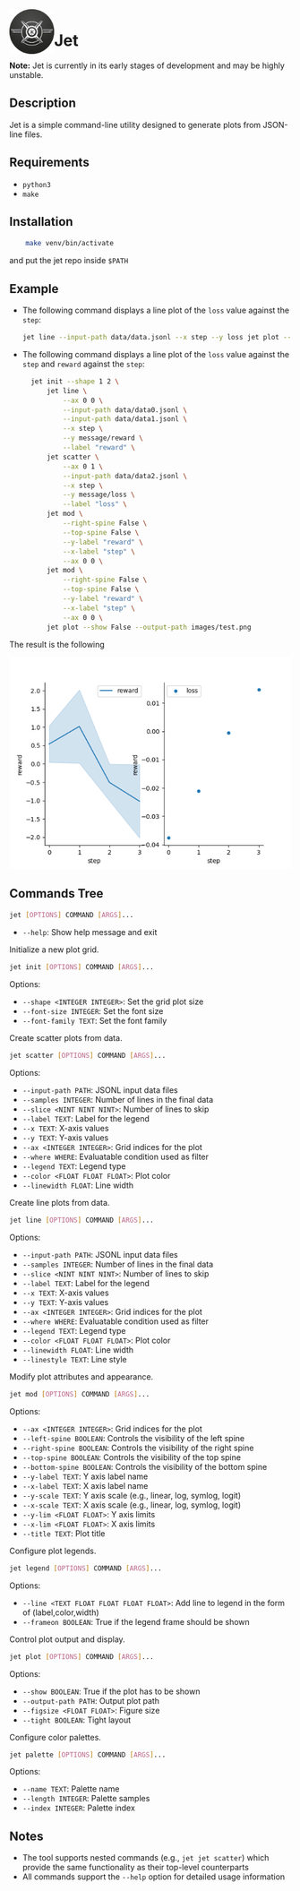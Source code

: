 <img align="left" width="80px" src="https://github.com/f14-bertolotti/jet/blob/main/images/jet.png?raw=true" />

# Jet

**Note:** Jet is currently in its early stages of development and may be highly unstable.

## Description

Jet is a simple command-line utility designed to generate plots from JSON-line files.

## Requirements

- `python3`
- `make`

## Installation

```bash
    make venv/bin/activate
```
and put the jet repo inside `$PATH`

## Example

- The following command displays a line plot of the `loss` value against the `step`:
  
  ```bash
  jet line --input-path data/data.jsonl --x step --y loss jet plot --show True
  ```

- The following command displays a line plot of the `loss` value against the `step` and `reward` against the `step`:
  
  ```bash
    jet init --shape 1 2 \
		jet line \
			--ax 0 0 \
			--input-path data/data0.jsonl \
			--input-path data/data1.jsonl \
			--x step \
			--y message/reward \
			--label "reward" \
		jet scatter \
			--ax 0 1 \
			--input-path data/data2.jsonl \
			--x step \
			--y message/loss \
			--label "loss" \
		jet mod \
			--right-spine False \
			--top-spine False \
			--y-label "reward" \
			--x-label "step" \
			--ax 0 0 \
		jet mod \
			--right-spine False \
			--top-spine False \
			--y-label "reward" \
			--x-label "step" \
			--ax 0 0 \
        jet plot --show False --output-path images/test.png
  ```

The result is the following

![image](https://github.com/f14-bertolotti/jet/blob/main/images/test.png?raw=true)

## Commands Tree

```bash
jet [OPTIONS] COMMAND [ARGS]...
```

- `--help`: Show help message and exit

Initialize a new plot grid.

```bash
jet init [OPTIONS] COMMAND [ARGS]...
```

Options:
- `--shape <INTEGER INTEGER>`: Set the grid plot size
- `--font-size INTEGER`: Set the font size
- `--font-family TEXT`: Set the font family

Create scatter plots from data.

```bash
jet scatter [OPTIONS] COMMAND [ARGS]...
```

Options:
- `--input-path PATH`: JSONL input data files
- `--samples INTEGER`: Number of lines in the final data
- `--slice <NINT NINT NINT>`: Number of lines to skip
- `--label TEXT`: Label for the legend
- `--x TEXT`: X-axis values
- `--y TEXT`: Y-axis values
- `--ax <INTEGER INTEGER>`: Grid indices for the plot
- `--where WHERE`: Evaluatable condition used as filter
- `--legend TEXT`: Legend type
- `--color <FLOAT FLOAT FLOAT>`: Plot color
- `--linewidth FLOAT`: Line width

Create line plots from data.

```bash
jet line [OPTIONS] COMMAND [ARGS]...
```

Options:
- `--input-path PATH`: JSONL input data files
- `--samples INTEGER`: Number of lines in the final data
- `--slice <NINT NINT NINT>`: Number of lines to skip
- `--label TEXT`: Label for the legend
- `--x TEXT`: X-axis values
- `--y TEXT`: Y-axis values
- `--ax <INTEGER INTEGER>`: Grid indices for the plot
- `--where WHERE`: Evaluatable condition used as filter
- `--legend TEXT`: Legend type
- `--color <FLOAT FLOAT FLOAT>`: Plot color
- `--linewidth FLOAT`: Line width
- `--linestyle TEXT`: Line style

Modify plot attributes and appearance.

```bash
jet mod [OPTIONS] COMMAND [ARGS]...
```

Options:
- `--ax <INTEGER INTEGER>`: Grid indices for the plot
- `--left-spine BOOLEAN`: Controls the visibility of the left spine
- `--right-spine BOOLEAN`: Controls the visibility of the right spine
- `--top-spine BOOLEAN`: Controls the visibility of the top spine
- `--bottom-spine BOOLEAN`: Controls the visibility of the bottom spine
- `--y-label TEXT`: Y axis label name
- `--x-label TEXT`: X axis label name
- `--y-scale TEXT`: Y axis scale (e.g., linear, log, symlog, logit)
- `--x-scale TEXT`: X axis scale (e.g., linear, log, symlog, logit)
- `--y-lim <FLOAT FLOAT>`: Y axis limits
- `--x-lim <FLOAT FLOAT>`: X axis limits
- `--title TEXT`: Plot title

Configure plot legends.

```bash
jet legend [OPTIONS] COMMAND [ARGS]...
```

Options:
- `--line <TEXT FLOAT FLOAT FLOAT FLOAT>`: Add line to legend in the form of (label,color,width)
- `--frameon BOOLEAN`: True if the legend frame should be shown

Control plot output and display.

```bash
jet plot [OPTIONS] COMMAND [ARGS]...
```

Options:
- `--show BOOLEAN`: True if the plot has to be shown
- `--output-path PATH`: Output plot path
- `--figsize <FLOAT FLOAT>`: Figure size
- `--tight BOOLEAN`: Tight layout

Configure color palettes.

```bash
jet palette [OPTIONS] COMMAND [ARGS]...
```

Options:
- `--name TEXT`: Palette name
- `--length INTEGER`: Palette samples
- `--index INTEGER`: Palette index


## Notes
- The tool supports nested commands (e.g., `jet jet scatter`) which provide the same functionality as their top-level counterparts
- All commands support the `--help` option for detailed usage information
